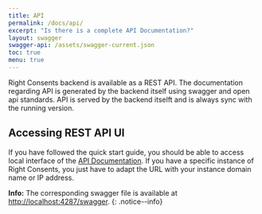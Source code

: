 ```yaml
---
title: API
permalink: /docs/api/
excerpt: "Is there is a complete API Documentation?"
layout: swagger
swagger-api: /assets/swagger-current.json
toc: true
menu: true
---
```


Right Consents backend is available as a REST API. The documentation regarding API is generated by the backend itself using swagger and open api standards. API is served by the backend itselft and is always sync with the running version.

## Accessing REST API UI

If you have followed the quick start guide, you should be able to access local interface of the [API Documentation](http://localhost:4287/swagger-ui). If you have a specific instance of Right Consents, you just have to adapt the URL with your instance domain name or IP address.

<i class="fa fa-info-circle"></i> <b>Info:</b> The corresponding swagger file is available at [http://localhost:4287/swagger](http://localhost:4287/swagger).
{: .notice--info}
